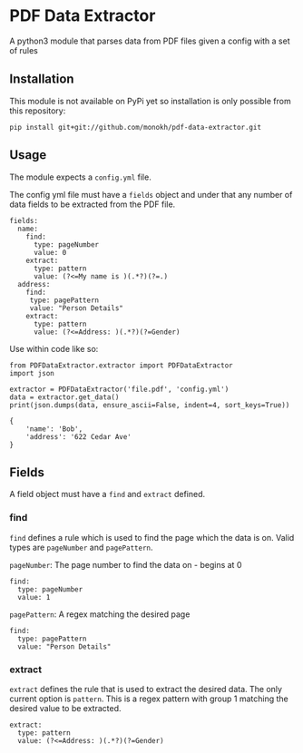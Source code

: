# PDF Data Extractor

A python3 module that parses data from PDF files given a config with a set of rules

## Installation

This module is not available on PyPi yet so installation is only possible from this repository:

    pip install git+git://github.com/monokh/pdf-data-extractor.git

## Usage

The module expects a `config.yml` file.

The config yml file must have a `fields` object and under that any number of data fields to be extracted from the PDF file. 

```
fields:
  name:
    find:
      type: pageNumber
      value: 0
    extract:
      type: pattern
      value: (?<=My name is )(.*?)(?=.)
  address:
    find:
     type: pagePattern
     value: "Person Details"
    extract:
      type: pattern
      value: (?<=Address: )(.*?)(?=Gender)
```

Use within code like so:

```
from PDFDataExtractor.extractor import PDFDataExtractor
import json

extractor = PDFDataExtractor('file.pdf', 'config.yml')
data = extractor.get_data()
print(json.dumps(data, ensure_ascii=False, indent=4, sort_keys=True))
```

```
{
    'name': 'Bob',
    'address': '622 Cedar Ave'
}
```

## Fields

A field object must have a `find` and `extract` defined. 

### find 

`find` defines a rule which is used to find the page which the data is on. Valid types are `pageNumber` and `pagePattern`.

`pageNumber`: The page number to find the data on - begins at 0
```
find:
  type: pageNumber
  value: 1
```

`pagePattern`: A regex matching the desired page
```
find:
  type: pagePattern
  value: "Person Details"
```

### extract

`extract` defines the rule that is used to extract the desired data. The only current option is `pattern`. This is a regex pattern with group 1 matching the desired value to be extracted.

```
extract:
  type: pattern
  value: (?<=Address: )(.*?)(?=Gender)
```
